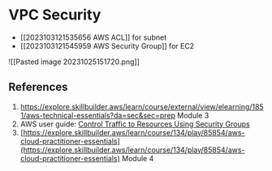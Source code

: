 # VPC Security
- [[2023103121535656 AWS ACL]] for subnet
- [[2023103121545959 AWS Security Group]] for EC2

![[Pasted image 20231025151720.png]]

## References
1.  https://explore.skillbuilder.aws/learn/course/external/view/elearning/1851/aws-technical-essentials?da=sec&sec=prep Module 3
2. AWS user guide: [Control Traffic to Resources Using Security Groups](https://docs.aws.amazon.com/vpc/latest/userguide/VPC_SecurityGroups.html)
3. [https://explore.skillbuilder.aws/learn/course/134/play/85854/aws-cloud-practitioner-essentials](https://explore.skillbuilder.aws/learn/course/134/play/85854/aws-cloud-practitioner-essentials) Module 4